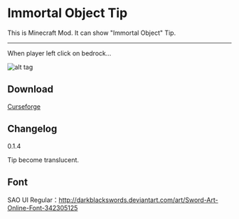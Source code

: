 Immortal Object Tip
=================
This is Minecraft Mod. It can show "Immortal Object" Tip.

-----------------
When player left click on bedrock...

![alt tag](http://i.imgur.com/KijpOxMh.png)

Download
-----------------
[Curseforge](http://minecraft.curseforge.com/projects/immortalobjecttip)

Changelog
-----------------

0.1.4

Tip become translucent.

Font
-----------------
SAO UI Regular：http://darkblackswords.deviantart.com/art/Sword-Art-Online-Font-342305125
